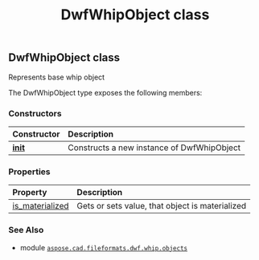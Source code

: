 ﻿---
title: DwfWhipObject class
second_title: Aspose.CAD for Python via .NET API References
description: 
type: docs
weight: 70
url: /python-net/aspose.cad.fileformats.dwf.whip.objects/dwfwhipobject/
is_root: false
---

## DwfWhipObject class

Represents base whip object



The DwfWhipObject type exposes the following members:

### Constructors
| Constructor | Description |
| :- | :- |
| [__init__](/cad/python-net/aspose.cad.fileformats.dwf.whip.objects/dwfwhipobject/__init__/#) | Constructs a new instance of DwfWhipObject |


### Properties
| Property | Description |
| :- | :- |
| [is_materialized](/cad/python-net/aspose.cad.fileformats.dwf.whip.objects/dwfwhipobject/is_materialized) | Gets or sets value, that object is materialized |



### See Also
* module [`aspose.cad.fileformats.dwf.whip.objects`](..)
